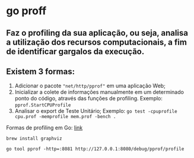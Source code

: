 # go proff

## Faz o profiling da sua aplicação, ou seja, analisa a utilização dos recursos computacionais, a fim de identificar gargalos da execução.

## Existem 3 formas:
1. Adicionar o pacote `"net/http/pprof"` em uma aplicação Web;
2. Inicializar a colete de informações manualmente em um determinado ponto do código, através das funções de profiling. Exemplo: `pprof.StartCPUProfile`
3. Analisar o export de Teste Unitário; Exemplo: `go test -cpuprofile cpu.prof -memprofile mem.prof -bench .`

Formas de profiling em Go: [link](https://hackernoon.com/go-the-complete-guide-to-profiling-your-code-h51r3waz)


`brew install graphviz`


`go tool pprof -http=:8081 http://127.0.0.1:8080/debug/pprof/profile`
